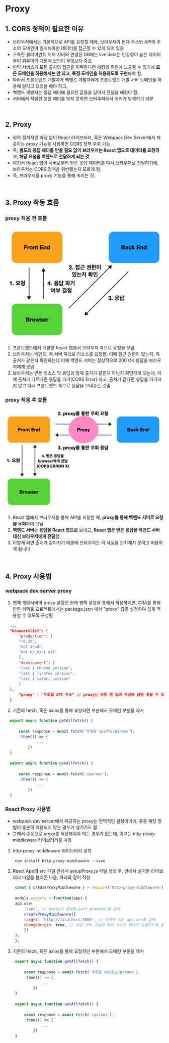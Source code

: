 # Proxy

## 1. CORS 정책이 필요한 이유

- 브라우저에서는 기본적으로 API를 요청할 때에, 브라우저의 현재 주소와 API의 주소의 도메인이 일치해야만 데이터를 접근할 수 있게 되어 있음
- 구축한 클라이언트 뒤의 서버와 연결된 DB에는 live data는 민감성이 높은 데이터들이 위주이기 때문에 보안이 무엇보다 중요
- 만약 서비스가 모든 출처의 접근을 허락한다면 해킹의 위험에 노출될 수 있기에 **모든 도메인을 허용해서는 안 되고, 특정 도메인을 허용하도록 구현**해야 함.
- 따라서 프론트엔드 개발자가 백엔드 개발자에게 프론트엔드 개발 서버 도메인을 허용해 달라고 요청을 해야 하고,
- 백엔드 개발자는 응답 헤더에 필요한 값들을 담아서 전달을 해줘야 함.
- 서버에서 적절한 응답 헤더를 받지 못하면 브라우저에서 에러가 발생하기 때문

<br/>

## 2. Proxy

- 위의 정석적인 과정 없이 React 라이브러리, 혹은 Webpack Dev Server에서 제공하는 proxy 기능을 사용하면 CORS 정책 우회 가능
- 즉, **별도의 응답 헤더를 받을 필요 없이 브라우저는 React 앱으로 데이터를 요청하고, 해당 요청을 백엔드로 전달하게 되는 것**.
- 여기서 React 앱이 서버로부터 받은 응답 데이터를 다시 브라우저로 전달하기에, 브라우저는 CORS 정책을 위반했는지 모르게 됨.
- 즉, 브라우저를 proxy 기능을 통해 속이는 것.

<br/>

## 3. Proxy 작동 흐름

### proxy 적용 전 흐름

  ![proxy_before](/Images/proxy_before.png)

1. 프론트엔드에서 개발한 React 앱에서 브라우저 쪽으로 요청을 보냄
2. 브라우저는 백엔드, 즉 서버 쪽으로 리소스를 요청함. 이때 접근 권한이 있는지, 즉 출처가 같은지 확인하는데 이때 백엔드 서버는 정상적으로 200 OK 응답을 브라우저에게 보냄.
3. 브라우저는 받은 리소스 및 응답과 함께 출처가 같은지 아닌지 확인하게 되는데, 이때 출처가 다르다면 응답을 파기(CORS Error) 하고, 출처가 같다면 응답을 파기하지 않고 다시 프론트엔드 쪽으로 응답을 보내주는 것임.

### proxy 적용 후 흐름

  ![proxy_after](/Images/proxy_after.png)

1. React 앱에서 브라우저를 통해 API를 요청할 때, **proxy를 통해 백엔드 서버로 요청을 우회**하여 보냄
2. **백엔드 서버는 응답을 React 앱으로** 보내고, **React 앱은 받은 응답을 백엔드 서버 대신 브라우저에게 전달**함.
3. 이렇게 되면 출처가 같아지기 때문에 브라우저는 이 사실을 눈치채지 못하고 허용하게 됩니다.

<br/>

## 4. Proxy 사용법

### webpack dev server proxy

1. 웹팩 개발서버의 proxy 설정은 원래 웹팩 설정을 통해서 적용하지만, CRA를 통해 만든 리액트 프로젝트에서는 package.json 에서 "proxy" 값을 설정하여 쉽게 적용할 수 있도록 구성됨

  ```json
    ...
    "browserslist": {
        "production": [
        ">0.2%",
        "not dead",
        "not op_mini all"
        ],
        "development": [
        "last 1 chrome version",
        "last 1 firefox version",
        "last 1 safari version"
        ]
    },
        "proxy" : "우회할 API 주소" // proxy는 보통 맨 밑에 작성해 금방 찾을 수 있도록 함
    }
  ```

2. 기존의 fetch, 혹은 axios를 통해 요청하던 부분에서 도메인 부분을 제거

  ```javascript
    export async function getAllfetch() {

        const response = await fetch('우회할 api주소/params');
        .then(() => {
                ...
            })
    }

    export async function getAllfetch() {

        const response = await fetch('/params');
        .then(() => {
                ...
            })
    }
  ```

### React Proxy 사용법

- webpack dev server에서 제공하는 proxy는 전역적인 설정이기에, 종종 해당 방법이 충분히 적용되지 않는 경우가 생기기도 함.
- 그래서 수동으로 proxy를 적용해줘야 하는 경우가 있는데, 이때는 http-proxy-middleware 라이브러리를 사용

1. http-proxy-middleware 라이브러리 설치

   ```shell
    npm install http-proxy-middleware --save
   ```

2. React App의 src 파일 안에서 setupProxy.js 파일 생성 후, 안에서 설치한 라이브러리 파일을 불러온 다음, 아래와 같이 작성

   ```javascript
    const { createProxyMiddleware } = require('http-proxy-middleware');

    module.exports = function(app) {
    app.use(
        '/api', // proxy가 필요한 path prameter를 입력
        createProxyMiddleware({
        target: 'http://localhost:5000', // 타겟이 되는 api url를 입력
        changeOrigin: true, // 대상 서버 구성에 따라 호스트 헤더가 변경되도록 설정하는 부분
        })
    );
    };
   ```

3. 기존의 fetch, 혹은 axios를 통해 요청하던 부분에서 도메인 부분을 제거

   ```javascript
    export async function getAllfetch() {

        const response = await fetch('우회할 api주소/params');
        .then(() => {
                ...
            })
    }

    export async function getAllfetch() {

        const response = await fetch('/params');
        .then(() => {
                ...
            })
    }
   ```
